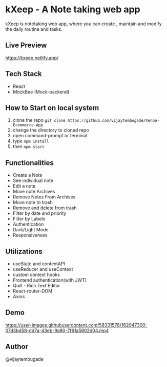 # kXeep - A Note taking web app
kXeep is notetaking web app, where you can create , maintain and modify the daily routine and tasks.

## Live Preview
https://kxeep.netlify.app/

## Tech Stack
- React
- MockBee (Mock-backend)

## How to Start on local system
1. clone the repo `git clone https://github.com/vijaytembugade/Xenon-Ecommerce-App`
2. change the directory to cloned repo
3. open command-prompt or terminal
4. type `npm install`
5. then `npm start`

## Functionalities 

- Create a Note
- See individual note
- Edit a note
- Move note Archives 
- Remove Notes From Archives
- Move note to trash
- Remove and delete from trash
- Filter by date and priority
- Filter by Labels
- Authentication
- Dark/Light Mode
- Responsiveness

## Utilizations
- useState and contextAPI
- useReducer and useContext
- custom context hooks
- Frontend authentication(with JWT)
- Quill - Rich Text Editor
- React-router-DOM
- Axios


## Demo


https://user-images.githubusercontent.com/58331578/162047300-07d3bd58-dd7a-43eb-9a80-7f61a5802d04.mp4



## Author
@vijaytembugade
